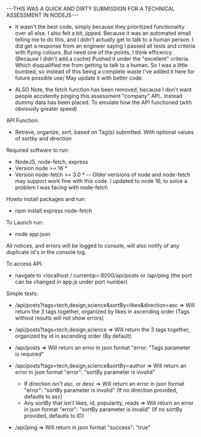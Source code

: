 ---THIS WAS A QUICK AND DIRTY SUBMISSION FOR A TECHNICAL ASSESSMENT IN NODEJS---
- It wasn't the best code, simply because they prioritized functionality over all else. I also felt a bit, jipped. Because it was an automated email telling me to do this, and I didn't actually get to talk to a human person. I did get a response from an engineer saying I passed all tests and criteria with flying colours. But need one of the points, I think efficency. (Because I didn't add a cache) Pushed it under the "excellent" criteria. Which disqualified me from getting to talk to a  human. So I was a little bumbed, so instead of this being a complete waste I've added it here for future possible use/ May update it with better code.

- ALSO Note, the fetch function has been removed, because I don't want people accidently pinging this assessment "company" API.. Instead dummy data has been placed. To emulate how the API functioned (with obviously greater speed)

API Function: 
- Retreve, organize, sort, based on Tag(s) submitted. With optional values of sortby and direction


Required software to run:
* NodeJS, node-fetch, express
* Version node >= 16 *
* Version node-fetch >= 3.0 * -- Older verisions of node and node-fetch may support work fine with this code. I updated to node 16, to solve a problem I was facing with node-fetch

Howto install packages and run:
* npm install express node-fetch

To Launch run:
* node app.json

All notices, and errors will be logged to console, will also notify of any duplicate id's in the console log.

To access API:
* navgate to <localhost / currentip>:8000/api/posts or /api/ping (the port can be changed in app.js under port number)

Simple tests:
* /api/posts?tags=tech,design,science&sortBy=likes&direction=asc => Will return the 3 tags together, organized by likes in ascending order (Tags without results will not show errors)

* /api/posts?tags=tech,design,science => Will return the 3 tags together, organized by id in ascending order (By default)

* /api/posts => Will return an error in json format "error: "Tags parameter is required"

* /api/posts?tags=tech,design,science&sortBy=author => Will return an error in json format "error": "sortBy parameter is invalid"
    - If direction isn't asc, or desc => Will return an error in json format "error": "sortBy parameter is invalid" (If no direction provided, defautls to asc)
    - Any sortBy that isn't likes, id, popularity, reads => Will return an error in json format "error": "sortBy parameter is invalid" (If no sortBy provided, defaults to ID)

* /api/ping => Will return in json format "success": "true"
